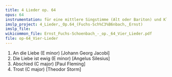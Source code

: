 ```yaml
---
title: 4 Lieder op. 64
opus: 64
instrumentation: für eine mittlere Singstimme (Alt oder Bariton) und Klavier
imslp_project: 4_Lieder,_Op.64_(Fuchs-Sch%C3%B6nbach,_Ernst)
imslp_file:
wikicommon_file: Ernst_Fuchs-Schoenbach_-_op._64_Vier_Lieder.pdf
file: op-64_Vier-Lieder
---
```


1. An die Liebe (E minor) [Johann Georg Jacobi]
2. Die Liebe ist ewig (E minor) [Angelus Silesius]
3. Abschied (C major) [Paul Fleming]
4. Trost (C major) [Theodor Storm]
